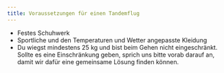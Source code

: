 ```yaml
---
title: Voraussetzungen für einen Tandemflug
---
```


* Festes Schuhwerk
* Sportliche und den Temperaturen und Wetter angepasste Kleidung
* Du wiegst mindestens 25 kg und bist beim Gehen nicht eingeschränkt. Sollte es eine Einschränkung geben, sprich uns bitte vorab darauf an, damit wir dafür eine gemeinsame Lösung finden können.
